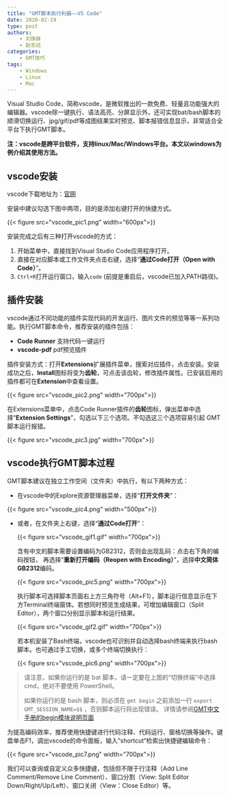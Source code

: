```yaml
---
title: "GMT脚本执行利器——VS Code"
date: 2020-02-19
type: post
authors:
    - 刘珠妹
    - 赵志远
categories:
    - GMT技巧
tags:
    - Windows
    - Linux
    - Mac
---
```


Visual Studio Code，简称vscode，是微软推出的一款免费、轻量且功能强大的编辑器。vscode除一键执行、语法高亮、分屏显示外，还可实现bat/bash脚本的顺滑切换运行、jpg/gif/pdf等成图结果实时预览、脚本报错信息显示，非常适合全平台下执行GMT脚本。

**注：vscode是跨平台软件，支持linux/Mac/Windows平台。本文以windows为例介绍其使用方法。**

## vscode安装

vscode下载地址为：[官网](https://code.visualstudio.com/Download)

安装中建议勾选下图中两项，目的是添加右键打开的快捷方式。

{{< figure src="vscode_pic1.png"  width="600px">}}

安装完成之后有三种打开vscode的方式：

1. 开始菜单中，直接找到Visual Studio Code应用程序打开。
2. 直接在对应脚本或工作文件夹点击右键，选择“**通过Code打开（Open with Code）**”。
3. `Ctrl+R`打开运行窗口，输入`code` (前提是重启后，vscode已加入PATH路径)。

## 插件安装

vscode通过不同功能的插件实现代码的开发运行、图片文件的预览等等一系列功能。执行GMT脚本命令，推荐安装的插件包括：

- **Code Runner** 支持代码一键运行
- **vscode-pdf** pdf预览插件

插件安装方式：打开**Extensions**扩展插件菜单，搜索对应插件，点击安装。安装成功之后，**Install**图标将变为**齿轮**，可点击该齿轮，修改插件属性。已安装启用的插件都可在**Extension**中查看设置。

{{< figure src="vscode_pic2.png"  width="700px">}}

在Extensions菜单中，点击Code Runner插件的**齿轮**图标，弹出菜单中选择“**Extension Settings**”，勾选以下三个选项。不勾选这三个选项容易引起 GMT 脚本运行报错。

{{< figure src="vscode_pic3.jpg" width="700px">}}

## vscode执行GMT脚本过程

GMT脚本建议在独立工作空间（文件夹）中执行，有以下两种方式：

- 在vscode中的Explore资源管理器菜单，选择“**打开文件夹**“：

{{< figure src="vscode_pic4.png" width="500px">}}

- 或者，在文件夹上右键，选择“**通过Code打开**”：

   {{< figure src="vscode_gif1.gif"  width="700px">}}

   含有中文的脚本需要设置编码为GB2312，否则会出现乱码：点击右下角的编码按钮，
   再选择“**重新打开编码（Reopen with Encoding）**”，选择**中文简体GB2312**编码。

   {{< figure src="vscode_pic5.png" width="700px">}}

   执行脚本可选择脚本页面右上方三角符号（Alt+F1），脚本运行信息显示在下方Terminal终端窗体。若想同时预览生成结果，可增加编辑窗口（Split Editor），两个窗口分别显示脚本和运行结果。

   {{< figure src="vscode_gif2.gif"  width="700px">}}

   若本机安装了Bash终端，vscode也可识别并自动选择bash终端来执行bash脚本。也可通过手工切换，或多个终端切换执行：

   {{< figure src="vscode_pic6.png"  width="700px">}}

> 请注意，如果你运行的是 bat 脚本，请一定要在上图的“切换终端”中选择 cmd，绝对不要使用 PowerShell。
>
> 如果你运行的是 bash 脚本，则必须在 `gmt begin` 之前添加一行 `export GMT_SESSION_NAME=$$` ，否则脚本运行将出现错误。
> 详情请参阅[GMT中文手册的begin模块说明页面](https://docs.gmt-china.org/latest/module/begin/#unix-shell)

   为提高编码效率，推荐使用快捷键进行代码注释、代码运行、窗格切换等操作。键盘单击F1，调出vscode的命令面板，输入”shortcut“检索出快捷键编辑命令：

   {{< figure src="vscode_pic7.png"  width="700px">}}

   我们可以查询或自定义众多快捷键，包括但不限于行注释（Add Line Comment/Remove Line Comment）、窗口分割（View: Split Editor Down/Right/Up/Left）、窗口关闭（View：Close Editor）等。
